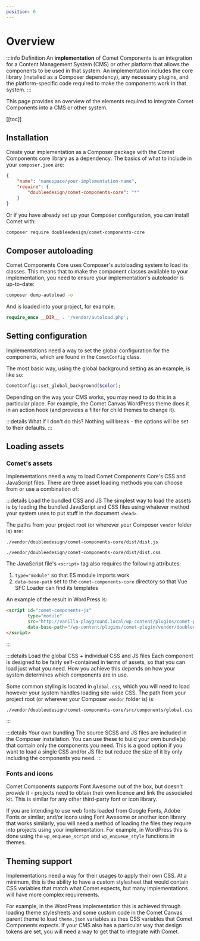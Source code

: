 ```yaml
---
position: 0
---
```


# Overview

:::info Definition
An **implementation** of Comet Components is an integration for a Content Management System (CMS) or other platform that allows the components to be used in that system. An implementation includes the core library (installed as a Composer dependency), any necessary plugins, and the platform-specific code required to make the components work in that system.
:::

This page provides an overview of the elements required to integrate Comet Components into a CMS or other system.

[[toc]]

## Installation

Create your implementation as a Composer package with the Comet Components core library as a dependency. The basics of what to include in your `composer.json` are:

```json
{
	"name": "namespace/your-implementation-name",
	"require": {
		"doubleedesign/comet-components-core": "*"
	}
}
```

Or if you have already set up your Composer configuration, you can install Comet with:

```bash
composer require doubleedesign/comet-components-core
```

## Composer autoloading

Comet Components Core uses Composer's autoloading system to load its classes. This means that to make the component classes available to your implementation, you need to ensure your implementation's autoloader is up-to-date:

```bash
composer dump-autoload -o
```

And is loaded into your project, for example:

```php
require_once __DIR__ . '/vendor/autoload.php';
```

## Setting configuration

Implementations need a way to set the global configuration for the components, which are found in the `CometConfig` class.

The most basic way, using the global background setting as an example, is like so:
```php
CometConfig::set_global_background($color);
```

Depending on the way your CMS works, you may need to do this in a particular place. For example, the Comet Canvas WordPress theme does it in an action hook (and provides a filter for child themes to change it).

:::details What if I don't do this?
Nothing will break - the options will be set to their defaults.
:::

## Loading assets

### Comet's assets
Implementations need a way to load Comet Components Core's CSS and JavaScript files. There are three asset loading methods you can choose from or use a combination of:

:::details Load the bundled CSS and JS
The simplest way to load the assets is by loading the bundled JavaScript and CSS files using whatever method your system uses to put stuff in the document `<head>`.

The paths from your project root (or wherever your Composer `vendor` folder is) are:
```text:no-line-numbers
./vendor/doubleedesign/comet-components-core/dist/dist.js
```
```text:no-line-numbers
./vendor/doubleedesign/comet-components-core/dist/dist.css
```

The JavaScript file's `<script>` tag also requires the following attributes:
1. `type="module"` so that ES module imports work
2. `data-base-path` set to the `comet-components-core` directory so that Vue SFC Loader can find its templates

An example of the result in WordPress is:
```html
<script id="comet-components-js" 
		type="module" 
		src="http://vanilla-playground.local/wp-content/plugins/comet-plugin/vendor/doubleedesign/comet-components-core/dist/dist.js" 
		data-base-path="/wp-content/plugins/comet-plugin/vendor/doubleedesign/comet-components-core">
</script>

```
:::

:::details Load the global CSS + individual CSS and JS files 
Each component is designed to be fairly self-contained in terms of assets, so that you can load just what you need. How you achieve this depends on how your system determines which components are in use.

Some common styling is located in `global.css`, which you will need to load however your system handles loading site-wide CSS. The path from your project root (or wherever your Composer `vendor` folder is) is:
```text:no-line-numbers
./vendor/doubleedesign/comet-components-core/src/components/global.css
```
:::

:::details Your own bundling
The source SCSS and JS files are included in the Composer installation. You can use these to build your own bundle(s) that contain only the components you need. This is a good option if you want to load a single CSS and/or JS file but reduce the size of it by only including the components you need.
:::

### Fonts and icons

Comet Components _supports_ Font Awesome out of the box, but doesn't _provide_ it - projects need to obtain their own licence and link the associated kit. This is similar for any other third-party font or icon library.

If you are intending to use web fonts loaded from Google Fonts, Adobe Fonts or similar; and/or icons using Font Awesome or another icon library that works similarly, you will need a method of loading the files they require into projects using your implementation. For example, in WordPress this is done using the `wp_enqueue_script` and `wp_enqueue_style` functions in themes.

## Theming support

Implementations need a way for their usages to apply their own CSS. At a minimum, this is the ability to have a custom stylesheet that would contain CSS variables that match what Comet expects, but many implementations will have more complex requirements.

For example, in the WordPress implementation this is achieved through loading theme stylesheets and some custom code in the Comet Canvas parent theme to load `theme.json` variables as thes CSS variables that Comet Components expects. If your CMS also has a particular way that design tokens are set, you will need a way to get that to integrate with Comet.
